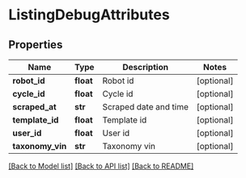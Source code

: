 # ListingDebugAttributes

## Properties
Name | Type | Description | Notes
------------ | ------------- | ------------- | -------------
**robot_id** | **float** | Robot id | [optional] 
**cycle_id** | **float** | Cycle id | [optional] 
**scraped_at** | **str** | Scraped date and time | [optional] 
**template_id** | **float** | Template id | [optional] 
**user_id** | **float** | User id | [optional] 
**taxonomy_vin** | **str** | Taxonomy vin | [optional] 

[[Back to Model list]](../README.md#documentation-for-models) [[Back to API list]](../README.md#documentation-for-api-endpoints) [[Back to README]](../README.md)


